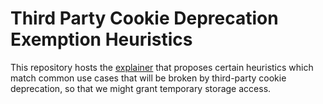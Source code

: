 # Third Party Cookie Deprecation Exemption Heuristics

This repository hosts the [explainer](explainer.md) that proposes certain heuristics which match common use cases that will be broken by third-party cookie deprecation, so that we might grant temporary storage access.